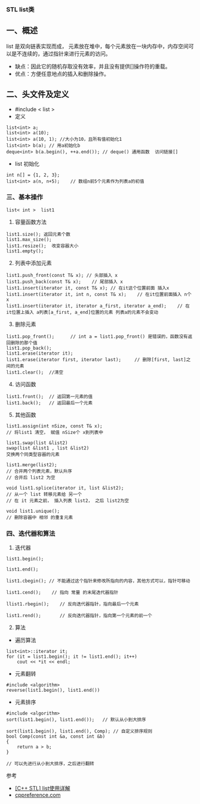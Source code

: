 ### STL list类
## 一、概述
list 是双向链表实现而成， 元素放在堆中，每个元素放在一块内存中，内存空间可以是不连续的，通过指针来进行元素的访问。
+ 缺点：因此它的随机存取没有效率，并且没有提供[]操作符的重载。
+ 优点：方便任意地点的插入和删除操作。

## 二、头文件及定义
+ #include < list >
+ 定义
```
list<int> a;
list<int> a(10);
list<int> a(10, 1); //大小为10，且所有值初始化1
list<int> b(a); // 用a初始化b
deque<int> b(a.begin(), ++a.end()); // deque() 通用函数  访问链接[]
```
+ list 初始化
```
int n[] = {1, 2, 3};
list<int> a(n, n+5);    // 数组n前5个元素作为列表a的初值
```
### 三、基本操作
```
list< int >  list1
```
1. 容量函数方法
```
list1.size(); 返回元素个数
list1.max_size();
list1.resize();  改变容器大小
list1.empty();
```
2. 列表中添加元素
```
list1.push_front(const T& x); // 头部插入 x
list1.push_back(const T& x);    // 尾部插入 x
list1.insert(iterator it, const T& x); // 在it这个位置前面 插入x
list1.insert(iterator it, int n, const T& x);    // 在it位置前面插入 n个 x
list1.insert(iterator it, iterator a_first, iterator a_end);    // 在it位置上插入 a列表[a_first, a_end]位置的元素 列表a的元素不会变动
```
3. 删除元素
```
list1.pop_front();      // int a = list1.pop_front() 是错误的，函数没有返回删除的那个值
list1.pop_back();
list1.erase(iterator it);
list1.erase(iterator first, iterator last);     // 删除[first, last]之间的元素
list1.clear();  //清空
```
4. 访问函数
```
list1.front();  // 返回第一元素的值
list1.back();   // 返回最后一个元素
```
5. 其他函数
```
list1.assign(int nSize, const T& x);
// 将list1 清空， 赋值 nSize个 x到列表中

list1.swap(list &list2) 
swap(list &list1 , list &list2)
交换两个同类型容器的元素

list1.merge(list2);     
// 合并两个列表元素，默认升序
// 合并后 list2 为空

void list1.splice(iterator it, list &list2);
// 从一个 list 转移元素给 另一个
// 在 it 元素之前， 插入列表 list2， 之后 list2为空

void list1.unique();
// 删除容器中 相邻 的重复元素
```
### 四、迭代器和算法
1. 迭代器
```
list1.begin();

list1.end();

list1.cbegin(); // 不能通过这个指针来修改所指向的内容，其他方式可以，指针可移动

list1.cend();    // 指向 常量 的末尾迭代器指针

llist1.rbegin();    // 反向迭代器指针，指向最后一个元素

list1.rend();       // 反向迭代器指针，指向第一个元素的前一个
```
2. 算法
+ 遍历算法
```
list<int>::iterator it;
for (it = list1.begin(); it != list1.end(); it++)
    cout << *it << endl;
```
+ 元素翻转
```
#include <algorithm>
reverse(list1.begin(), list1.end())
```
+ 元素排序
```
#include <algorithm>
sort(list1.begin(), list1.end());   // 默认从小到大排序

sort(list1.begin(), list1.end(), Comp); // 自定义排序规则
bool Comp(const int &a, const int &b)
{
    return a > b;
}

// 可以先进行从小到大排序，之后进行翻转
```

参考
+ [ [C++ STL] list使用详解 ](https://www.cnblogs.com/linuxAndMcu/p/10260627.html)
+ [cppreference.com](https://zh.cppreference.com/) 